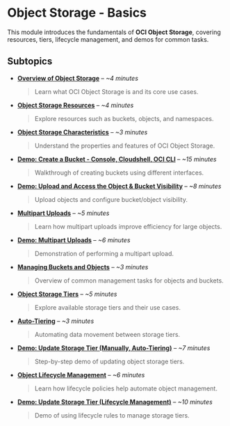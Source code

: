 # Object Storage - Basics

This module introduces the fundamentals of **OCI Object Storage**, covering resources, tiers, lifecycle management, and demos for common tasks.  

## Subtopics

- [**Overview of Object Storage**](Overview-of-Object-Storage.md) – *~4 minutes*  
  > Learn what OCI Object Storage is and its core use cases.  

- [**Object Storage Resources**](Object-Storage-Resources.md) – *~4 minutes*  
  > Explore resources such as buckets, objects, and namespaces.  

- [**Object Storage Characteristics**](Object-Storage-Characteristics.md) – *~3 minutes*  
  > Understand the properties and features of OCI Object Storage.  

- [**Demo: Create a Bucket - Console, Cloudshell, OCI CLI**](Demo-Create-a-Bucket.md) – *~15 minutes*  
  > Walkthrough of creating buckets using different interfaces.  

- [**Demo: Upload and Access the Object & Bucket Visibility**](Demo-Upload-and-Access-the-Object-&-Bucket-Visibility.md) – *~8 minutes*  
  > Upload objects and configure bucket/object visibility.  

- [**Multipart Uploads**](Multipart-Uploads.md) – *~5 minutes*  
  > Learn how multipart uploads improve efficiency for large objects.  

- [**Demo: Multipart Uploads**](Demo-Multipart-Uploads.md) – *~6 minutes*  
  > Demonstration of performing a multipart upload.  

- [**Managing Buckets and Objects**](Managing-Buckets-and-Objects.md) – *~3 minutes*  
  > Overview of common management tasks for objects and buckets.  

- [**Object Storage Tiers**](Object-Storage-Tiers.md) – *~5 minutes*  
  > Explore available storage tiers and their use cases.  

- [**Auto-Tiering**](Auto-Tiering.md) – *~3 minutes*  
  > Automating data movement between storage tiers.  

- [**Demo: Update Storage Tier (Manually, Auto-Tiering)**](Demo-Update-Storage-Tier.md) – *~7 minutes*  
  > Step-by-step demo of updating object storage tiers.  

- [**Object Lifecycle Management**](Object-Lifecycle-Management.md) – *~6 minutes*  
  > Learn how lifecycle policies help automate object management.  

- [**Demo: Update Storage Tier (Lifecycle Management)**](Demo-Update-Storage-Tier-Lifecycle-Management.md) – *~10 minutes*  
  > Demo of using lifecycle rules to manage storage tiers.  
